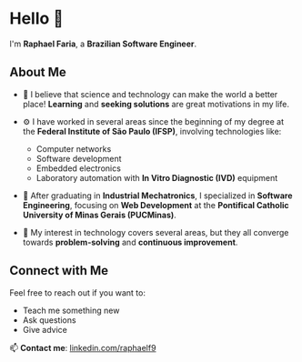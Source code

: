 # Hello 👋

I'm **Raphael Faria**, a **Brazilian Software Engineer**.

## About Me

- 🏢 I believe that science and technology can make the world a better place! **Learning** and **seeking solutions** are great motivations in my life.

- ⚙️ I have worked in several areas since the beginning of my degree at the **Federal Institute of São Paulo (IFSP)**, involving technologies like:
  - Computer networks
  - Software development
  - Embedded electronics
  - Laboratory automation with **In Vitro Diagnostic (IVD)** equipment

- 🌱 After graduating in **Industrial Mechatronics**, I specialized in **Software Engineering**, focusing on **Web Development** at the **Pontifical Catholic University of Minas Gerais (PUCMinas)**.

- 🔭 My interest in technology covers several areas, but they all converge towards **problem-solving** and **continuous improvement**.

## Connect with Me

Feel free to reach out if you want to:
- Teach me something new
- Ask questions
- Give advice

📫 **Contact me**: [linkedin.com/raphaelf9](https://www.linkedin.com/in/raphaelf9/)

